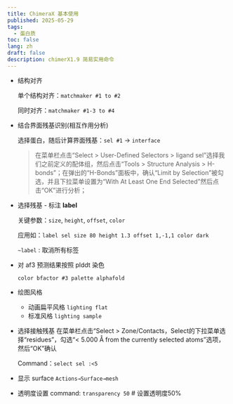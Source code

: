 ```yaml
---
title: ChimeraX 基本使用
published: 2025-05-29
tags:
  - 蛋白质
toc: false
lang: zh
draft: false
description: chimerX1.9 简易实用命令
---
```

<!-- abbrlink: birth-of-retypeset -->
<!-- updated: 2025-05-29 -->

- 结构对齐
    
    单个结构对齐：`matchmaker #1 to #2`
    
    同时对齐：`matchmaker #1-3 to #4` 
    
- 结合界面残基识别(相互作用分析)
    
    选择蛋白，随后计算界面残基：`sel #1` → `interface`

    > 在菜单栏点击“Select > User-Defined Selectors > ligand sel”选择我们之前定义的配体组，然后点击“Tools > Structure Analysis > H-bonds”；在弹出的“H-Bonds”面板中，确认“Limit by Selection”被勾选，并且下拉菜单设置为“With At Least One End Selected”然后点击“OK”进行分析；
    
- 选择残基 - 标注 **label**
    
    关键参数：`size`, `height`, `offset`, `color` 
    
    应用如：`label sel size 80 height 1.3 offset 1,-1,1 color dark`
    
    `~label` : 取消所有标签
    

- 对 af3 预测结果按照 plddt 染色
    
    `color bfactor #3 palette alphafold`
    

- 绘图风格
    - 动画扁平风格 `lighting flat`
    - 标准风格 `lighting sample`

- 选择接触残基
    在菜单栏点击“Select > Zone/Contacts，Select的下拉菜单选择“residues”，勾选“< 5.000 Å from the currently selected atoms”选项，然后“OK”确认

    Command：`select sel :<5` 

- 显示 surface
    `Actions→Surface→mesh`

- 透明度设置
    command: `transparency 50`  # 设置透明度50%